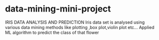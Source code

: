 # data-mining-mini-project
IRIS DATA ANALYSIS AND PREDICTION
Iris data set is analysed using various data mining methods like plotting ,box plot,violin plot etc...
Applied ML algorithm to predict the class of that flower 
